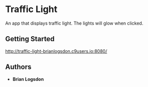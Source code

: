 # Traffic Light

An app that displays traffic light. The lights will glow when clicked.
## Getting Started
http://traffic-light-brianlogsdon.c9users.io:8080/


## Authors

* **Brian Logsdon**
